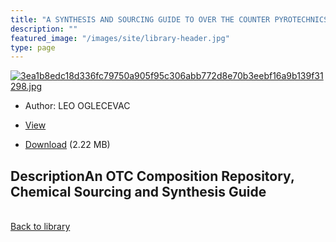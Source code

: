 ```yaml
---
title: "A SYNTHESIS AND SOURCING GUIDE TO OVER THE COUNTER PYROTECHNICS – 2nd EDITION"
description: ""
featured_image: "/images/site/library-header.jpg"
type: page
---
```


<a href="https://drive.google.com/uc?export=view&id=1aUcqih_cGhfHn8K4Ulq1QT81Z-Jlpk9p" target="_blank">![3ea1b8edc18d336fc79750a905f95c306abb772d8e70b3eebf16a9b139f31298.jpg](/images/library/3ea1b8edc18d336fc79750a905f95c306abb772d8e70b3eebf16a9b139f31298.jpg)</a>
* Author: LEO OGLECEVAC
* <a href="https://drive.google.com/uc?export=view&id=1aUcqih_cGhfHn8K4Ulq1QT81Z-Jlpk9p" target="_blank">View</a>

* [Download](https://drive.google.com/uc?export=download&id=1aUcqih_cGhfHn8K4Ulq1QT81Z-Jlpk9p) (2.22 MB)

## DescriptionAn OTC Composition Repository, Chemical Sourcing and Synthesis Guide

<br />[Back to library](/library/)
